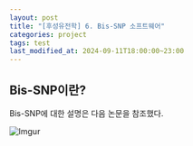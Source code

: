 ```yaml
---
layout: post
title: "[후성유전학] 6. Bis-SNP 소프트웨어"
categories: project
tags: test
last_modified_at: 2024-09-11T18:00:00~23:00
---  
```



## Bis-SNP이란?

Bis-SNP에 대한 설명은 다음 논문을 참조했다.  

![Imgur](https://imgur.com/hzXotmU.jpg)  


